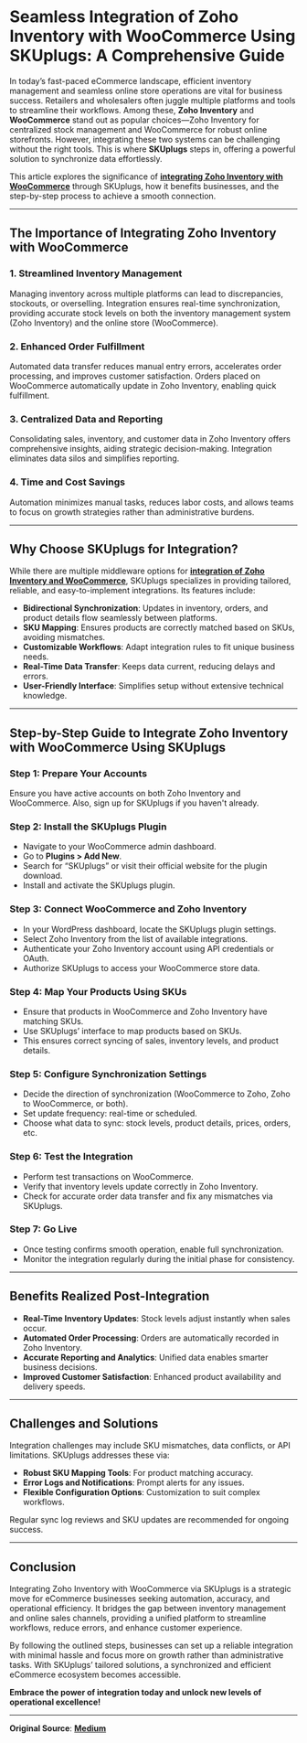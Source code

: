 # Seamless Integration of Zoho Inventory with WooCommerce Using SKUplugs: A Comprehensive Guide

In today’s fast-paced eCommerce landscape, efficient inventory management and seamless online store operations are vital for business success. Retailers and wholesalers often juggle multiple platforms and tools to streamline their workflows. Among these, **Zoho Inventory** and **WooCommerce** stand out as popular choices—Zoho Inventory for centralized stock management and WooCommerce for robust online storefronts. However, integrating these two systems can be challenging without the right tools. This is where **SKUplugs** steps in, offering a powerful solution to synchronize data effortlessly.

This article explores the significance of [**integrating Zoho Inventory with WooCommerce**](https://skuplugs.com/zoho-woocommerce-integration/) through SKUplugs, how it benefits businesses, and the step-by-step process to achieve a smooth connection.

---

## The Importance of Integrating Zoho Inventory with WooCommerce

### 1. Streamlined Inventory Management
Managing inventory across multiple platforms can lead to discrepancies, stockouts, or overselling. Integration ensures real-time synchronization, providing accurate stock levels on both the inventory management system (Zoho Inventory) and the online store (WooCommerce).

### 2. Enhanced Order Fulfillment
Automated data transfer reduces manual entry errors, accelerates order processing, and improves customer satisfaction. Orders placed on WooCommerce automatically update in Zoho Inventory, enabling quick fulfillment.

### 3. Centralized Data and Reporting
Consolidating sales, inventory, and customer data in Zoho Inventory offers comprehensive insights, aiding strategic decision-making. Integration eliminates data silos and simplifies reporting.

### 4. Time and Cost Savings
Automation minimizes manual tasks, reduces labor costs, and allows teams to focus on growth strategies rather than administrative burdens.

---

## Why Choose SKUplugs for Integration?

While there are multiple middleware options for [**integration of Zoho Inventory and WooCommerce**](https://skuplugs.com/how-can-zoho-inventory-and-woocommerce-integration-help-you-improve-your-online-sales/), SKUplugs specializes in providing tailored, reliable, and easy-to-implement integrations. Its features include:

- **Bidirectional Synchronization**: Updates in inventory, orders, and product details flow seamlessly between platforms.  
- **SKU Mapping**: Ensures products are correctly matched based on SKUs, avoiding mismatches.  
- **Customizable Workflows**: Adapt integration rules to fit unique business needs.  
- **Real-Time Data Transfer**: Keeps data current, reducing delays and errors.  
- **User-Friendly Interface**: Simplifies setup without extensive technical knowledge.  

---

## Step-by-Step Guide to Integrate Zoho Inventory with WooCommerce Using SKUplugs

### Step 1: Prepare Your Accounts
Ensure you have active accounts on both Zoho Inventory and WooCommerce. Also, sign up for SKUplugs if you haven't already.

### Step 2: Install the SKUplugs Plugin
- Navigate to your WooCommerce admin dashboard.  
- Go to **Plugins > Add New**.  
- Search for “SKUplugs” or visit their official website for the plugin download.  
- Install and activate the SKUplugs plugin.

### Step 3: Connect WooCommerce and Zoho Inventory
- In your WordPress dashboard, locate the SKUplugs plugin settings.  
- Select Zoho Inventory from the list of available integrations.  
- Authenticate your Zoho Inventory account using API credentials or OAuth.  
- Authorize SKUplugs to access your WooCommerce store data.

### Step 4: Map Your Products Using SKUs
- Ensure that products in WooCommerce and Zoho Inventory have matching SKUs.  
- Use SKUplugs’ interface to map products based on SKUs.  
- This ensures correct syncing of sales, inventory levels, and product details.

### Step 5: Configure Synchronization Settings
- Decide the direction of synchronization (WooCommerce to Zoho, Zoho to WooCommerce, or both).  
- Set update frequency: real-time or scheduled.  
- Choose what data to sync: stock levels, product details, prices, orders, etc.

### Step 6: Test the Integration
- Perform test transactions on WooCommerce.  
- Verify that inventory levels update correctly in Zoho Inventory.  
- Check for accurate order data transfer and fix any mismatches via SKUplugs.

### Step 7: Go Live
- Once testing confirms smooth operation, enable full synchronization.  
- Monitor the integration regularly during the initial phase for consistency.

---

## Benefits Realized Post-Integration

- **Real-Time Inventory Updates**: Stock levels adjust instantly when sales occur.  
- **Automated Order Processing**: Orders are automatically recorded in Zoho Inventory.  
- **Accurate Reporting and Analytics**: Unified data enables smarter business decisions.  
- **Improved Customer Satisfaction**: Enhanced product availability and delivery speeds.

---

## Challenges and Solutions

Integration challenges may include SKU mismatches, data conflicts, or API limitations. SKUplugs addresses these via:

- **Robust SKU Mapping Tools**: For product matching accuracy.  
- **Error Logs and Notifications**: Prompt alerts for any issues.  
- **Flexible Configuration Options**: Customization to suit complex workflows.

Regular sync log reviews and SKU updates are recommended for ongoing success.

---

## Conclusion

Integrating Zoho Inventory with WooCommerce via SKUplugs is a strategic move for eCommerce businesses seeking automation, accuracy, and operational efficiency. It bridges the gap between inventory management and online sales channels, providing a unified platform to streamline workflows, reduce errors, and enhance customer experience.

By following the outlined steps, businesses can set up a reliable integration with minimal hassle and focus more on growth rather than administrative tasks. With SKUplugs’ tailored solutions, a synchronized and efficient eCommerce ecosystem becomes accessible.

**Embrace the power of integration today and unlock new levels of operational excellence!**

---

**Original Source**: [**Medium**](https://medium.com/@skuplugs07_77623/zoho-woocommerce-integration-by-skuplugs-making-business-management-easy-f247bf5b4ad6)
